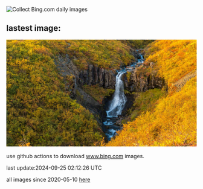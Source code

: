 ![Collect Bing.com daily images](https://github.com/counter2015/bing-daily-images/workflows/Collect%20Bing.com%20daily%20images/badge.svg)
## lastest image:
![](images/img.jpg)

use github actions to download www.bing.com images.

last update:2024-09-25 02:12:26 UTC

all images since 2020-05-10 [here](https://github.com/counter2015/bing-daily-images/tree/master/images) 
